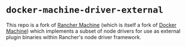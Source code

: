 # `docker-machine-driver-external`

This repo is a fork of [Rancher Machine](https://github.com/rancher/machine) (which is itself a fork of [Docker Machine](https://github.com/docker/machine)) which implements a subset of node drivers for use as external plugin binaries 
within Rancher's node driver framework.
